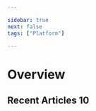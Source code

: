 ```yaml
---

sidebar: true
next: false
tags: ["Platform"]

---
```


# Overview

## Recent Articles 10

<RecentArticlesContents/>